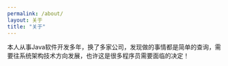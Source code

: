 ```yaml
---
permalink: /about/
layout: 关于
title: "关于"
---
```


本人从事Java软件开发多年，换了多家公司，发现做的事情都是简单的查询，需要往系统架构技术方向发展，也许这是很多程序员需要面临的决定！
